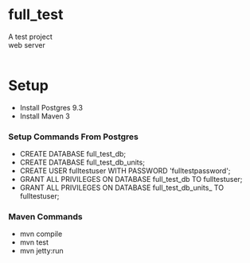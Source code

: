 # full_test

A test project</br>
web server</br></br>

<h1>Setup</h1>

<ul>
	<li>Install Postgres 9.3</li>
	<li>Install Maven 3</li>
</ul>
<h3>Setup Commands From Postgres</h3>
<ul>
	<li>CREATE DATABASE full_test_db;</li>
	<li>CREATE DATABASE full_test_db_units;</li>
	<li>CREATE USER fulltestuser WITH PASSWORD 'fulltestpassword';</li>
	<li>GRANT ALL PRIVILEGES ON DATABASE full_test_db TO fulltestuser;</li>
	<li>GRANT ALL PRIVILEGES ON DATABASE full_test_db_units_ TO fulltestuser;</li>
</ul>
<h3>Maven Commands</h3>
<ul>
	<li>mvn compile</li>
	<li>mvn test</li>
	<li>mvn jetty:run</li>
</ul>